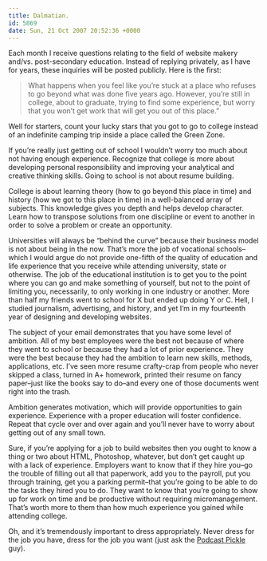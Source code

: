 ```yaml
---
title: Dalmatian.
id: 5869
date: Sun, 21 Oct 2007 20:52:36 +0000
---
```


Each month I receive questions relating to the field of website makery and/vs. post-secondary education. Instead of replying privately, as I have for years, these inquiries will be posted publicly. Here is the first:

> What happens when you feel like you’re stuck at a place who refuses to go beyond what was done five years ago. However, you’re still in college, about to graduate, trying to find some experience, but worry that you won’t get work that will get you out of this place.”

Well for starters, count your lucky stars that you got to go to college instead of an indefinite camping trip inside a place called the Green Zone.  

If you’re really just getting out of school I wouldn’t worry too much about not having enough experience. Recognize that college is more about developing personal responsibility and improving your analytical and creative thinking skills. Going to school is not about resume building.  

College is about learning theory (how to go beyond this place in time) and history (how we got to this place in time) in a well-balanced array of subjects. This knowledge gives you depth and helps develop character. Learn how to transpose solutions from one discipline or event to another in order to solve a problem or create an opportunity.  

Universities will always be “behind the curve” because their business model is not about being in the now. That’s more the job of vocational schools–which I would argue do not provide one-fifth of the quality of education and life experience that you receive while attending university, state or otherwise. The job of the educational institution is to get you to the point where you can go and make something of yourself, but not to the point of limiting you, necessarily, to only working in one industry or another. More than half my friends went to school for <span class="caps">X</span> but ended up doing <span class="caps">Y</span> or <span class="caps">C</span>. Hell, I studied journalism, advertising, and history, and yet I’m in my fourteenth year of designing and developing websites.  

The subject of your email demonstrates that you have some level of ambition. All of my best employees were the best not because of where they went to school or because they had a lot of prior experience. They were the best because they had the ambition to learn new skills, methods, applications, etc. I’ve seen more resume crafty-crap from people who never skipped a class, turned in <span class="caps">A+</span> homework, printed their resume on fancy paper–just like the books say to do–and every one of those documents went right into the trash.  

Ambition generates motivation, which will provide opportunities to gain experience. Experience with a proper education will foster confidence. Repeat that cycle over and over again and you’ll never have to worry about getting out of any small town.  

Sure, if you’re applying for a job to build websites then you ought to know a thing or two about <span class="caps">HTML</span>, Photoshop, whatever, but don’t get caught up with a lack of experience. Employers want to know that if they hire you–go the trouble of filling out all that paperwork, add you to the payroll, put you through training, get you a parking permit–that you’re going to be able to do the tasks they hired you to do. They want to know that you’re going to show up for work on time and be productive without requiring micromanagement. That’s worth more to them than how much experience you gained while attending college.  

Oh, and it’s tremendously important to dress appropriately. Never dress for the job you have, dress for the job you want (just ask the [Podcast Pickle](http://www.flickr.com/photos/ianlloyd/114703213/) guy).





